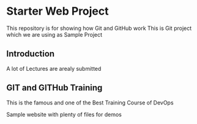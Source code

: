 # Starter Web Project

This repository is for showing how Git and GitHub work
This is Git project which we are using as Sample Project

## Introduction
A lot of Lectures are arealy submitted

## GIT and GITHub Training
This is the famous and one of the Best Training Course of DevOps

Sample website with plenty of files for demos
